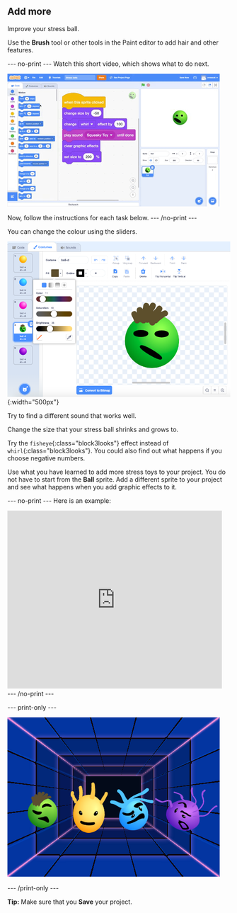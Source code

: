 ## Add more

Improve your stress ball. 

Use the **Brush** tool or other tools in the Paint editor to add hair and other features.

--- no-print ---
Watch this short video, which shows what to do next.

![screenshot](images/balls-step7.gif) 

Now, follow the instructions for each task below.
--- /no-print ---

You can change the colour using the sliders. 

![screenshot](images/balls-brush-paint.png){:width="500px"}

Try to find a different sound that works well. 

Change the size that your stress ball shrinks and grows to.

Try the `fisheye`{:class="block3looks"} effect instead of `whirl`{:class="block3looks"}. You could also find out what happens if you choose negative numbers.

Use what you have learned to add more stress toys to your project. You do not have to start from the **Ball** sprite. Add a different sprite to your project and see what happens when you add graphic effects to it. 

--- no-print ---
Here is an example:

<div class="scratch-preview">
  <iframe src="https://scratch.mit.edu/projects/403409939/embed" allowtransparency="true" width="485" height="402" frameborder="0" scrolling="no" allowfullscreen></iframe>
</div>
--- /no-print ---

--- print-only ---

![Complete project](images/balls-challenge-static.png)

--- /print-only ---

__Tip:__ Make sure that you **Save** your project.
